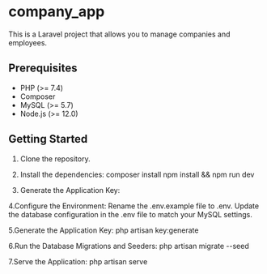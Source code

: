 # company_app
This is a Laravel project that allows you to manage companies and employees.

## Prerequisites

- PHP (>= 7.4)
- Composer
- MySQL (>= 5.7)
- Node.js (>= 12.0)

## Getting Started

1. Clone the repository.
   
2. Install the dependencies:
    composer install
    npm install && npm run dev
    
3. Generate the Application Key:
    
4.Configure the Environment:
    Rename the .env.example file to .env.
    Update the database configuration in the .env file to match your MySQL settings.
    
5.Generate the Application Key:
    php artisan key:generate
    
6.Run the Database Migrations and Seeders:
    php artisan migrate --seed
    
7.Serve the Application:
    php artisan serve

    


    

